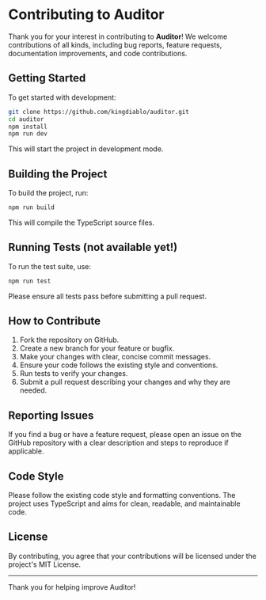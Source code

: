 # Contributing to Auditor

Thank you for your interest in contributing to **Auditor**! We welcome contributions of all kinds, including bug reports, feature requests, documentation improvements, and code contributions.

## Getting Started

To get started with development:

```bash
git clone https://github.com/kingdiablo/auditor.git
cd auditor
npm install
npm run dev
```

This will start the project in development mode.

## Building the Project

To build the project, run:

```bash
npm run build
```

This will compile the TypeScript source files.

## Running Tests (not available yet!)

To run the test suite, use:

```bash
npm run test
```

Please ensure all tests pass before submitting a pull request.

## How to Contribute

1. Fork the repository on GitHub.
2. Create a new branch for your feature or bugfix.
3. Make your changes with clear, concise commit messages.
4. Ensure your code follows the existing style and conventions.
5. Run tests to verify your changes.
6. Submit a pull request describing your changes and why they are needed.

## Reporting Issues

If you find a bug or have a feature request, please open an issue on the GitHub repository with a clear description and steps to reproduce if applicable.

## Code Style

Please follow the existing code style and formatting conventions. The project uses TypeScript and aims for clean, readable, and maintainable code.

## License

By contributing, you agree that your contributions will be licensed under the project's MIT License.

---

Thank you for helping improve Auditor!
